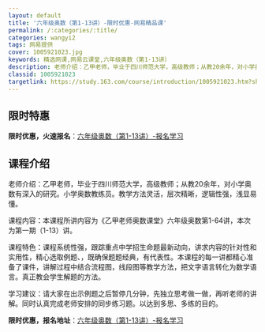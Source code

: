 ```yaml
---
layout: default
title: '六年级奥数（第1-13讲）-限时优惠-网易精品课'
permalink: /:categories/:title/
categories: wangyi2
tags: 网易提供
cover: 1005921023.jpg
keywords: 精选网课,网易云课堂,六年级奥数（第1-13讲）
description: 老师介绍：乙甲老师，毕业于四川师范大学，高级教师；从教20余年，对小学奥数有深入的研究。小学奥数教练员。教学方法灵活，层
classid: 1005921023
targetlink: https://study.163.com/course/introduction/1005921023.htm?share=1&shareId=1025206652&utm_campaign=share&utm_medium=iphoneShare&utm_source=&utm_u=1025206652
---
```


## 限时特惠

**限时优惠，火速报名**：[六年级奥数（第1-13讲）-报名学习](https://study.163.com/course/introduction/1005921023.htm?share=1&shareId=1025206652&utm_campaign=share&utm_medium=iphoneShare&utm_source=&utm_u=1025206652)

## 课程介绍

老师介绍：乙甲老师，毕业于四川师范大学，高级教师；从教20余年，对小学奥数有深入的研究。小学奥数教练员。教学方法灵活，层次精晰，逻辑性强，浅显易懂。

课程内容：本课程所讲内容为《乙甲老师奥数课堂》六年级奥数第1-64讲，本次为第一期（1-13）讲。

课程特色：课程系统性强，跟踪重点中学招生命题最新动向，讲求内容的针对性和实用性，精心选取例题、，既确保题题经典，有代表性。本课程的每一讲都精心准备了课件，讲解过程中结合流程图，线段图等教学方法，把文字语言转化为数学语言。真正教会学生解题的方法。

学习建议：请大家在出示例题之后暂停几分钟，先独立思考做一做，再听老师的讲解。同时认真完成老师安排的同步练习题。以达到多思、多练的目的。

**限时优惠，报名地址**：[六年级奥数（第1-13讲）-报名学习](https://study.163.com/course/introduction/1005921023.htm?share=1&shareId=1025206652&utm_campaign=share&utm_medium=iphoneShare&utm_source=&utm_u=1025206652)

